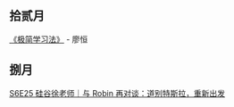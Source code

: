 ## 拾贰月

[《极简学习法》]() - 廖恒

## 捌月

[S6E25 硅谷徐老师｜与 Robin 再对谈：道别特斯拉，重新出发](https://www.xiaoyuzhoufm.com/episode/62ea53330aa0521f7d051b2e)

